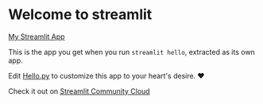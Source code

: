 # Welcome to streamlit

[My Streamlit App](https://vargas-cs3a-06bc6kuqo7re.streamlit.app/)


This is the app you get when you run `streamlit hello`, extracted as its own app.

Edit [Hello.py](./Hello.py) to customize this app to your heart's desire. ❤️

Check it out on [Streamlit Community Cloud](https://st-hello-app.streamlit.app/)
